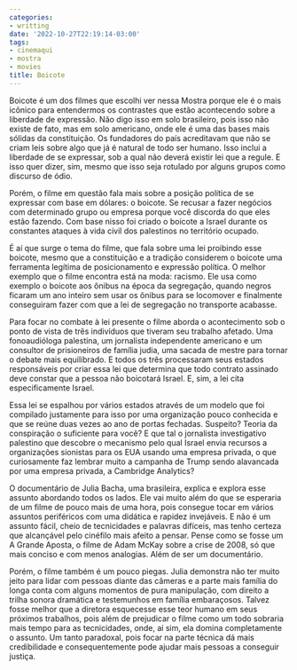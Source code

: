```yaml
---
categories:
- writting
date: '2022-10-27T22:19:14-03:00'
tags:
- cinemaqui
- mostra
- movies
title: Boicote
---
```


Boicote é um dos filmes que escolhi ver nessa Mostra porque ele é o mais icônico para entendermos os contrastes que estão acontecendo sobre a liberdade de expressão. Não digo isso em solo brasileiro, pois isso não existe de fato, mas em solo americano, onde ele é uma das bases mais sólidas da constituição. Os fundadores do país acreditavam que não se criam leis sobre algo que já é natural de todo ser humano. Isso inclui a liberdade de se expressar, sob a qual não deverá existir lei que a regule. E isso quer dizer, sim, mesmo que isso seja rotulado por alguns grupos como discurso de ódio.

Porém, o filme em questão fala mais sobre a posição política de se expressar com base em dólares: o boicote. Se recusar a fazer negócios com determinado grupo ou empresa porque você discorda do que eles estão fazendo. Com base nisso foi criado o boicote a Israel durante os constantes ataques à vida civil dos palestinos no território ocupado.

É aí que surge o tema do filme, que fala sobre uma lei proibindo esse boicote, mesmo que a constituição e a tradição considerem o boicote uma ferramenta legítima de posicionamento e expressão política. O melhor exemplo que o filme encontra está na moda: racismo. Ele usa como exemplo o boicote aos ônibus na época da segregação, quando negros ficaram um ano inteiro sem usar os ônibus para se locomover e finalmente conseguiram fazer com que a lei de segregação no transporte acabasse.

Para focar no combate à lei presente o filme aborda o acontecimento sob o ponto de vista de três indivíduos que tiveram seu trabalho afetado. Uma fonoaudióloga palestina, um jornalista independente americano e um consultor de prisioneiros de família judia, uma sacada de mestre para tornar o debate mais equilibrado. E todos os três processaram seus estados responsáveis por criar essa lei que determina que todo contrato assinado deve constar que a pessoa não boicotará Israel. E, sim, a lei cita especificamente Israel.

Essa lei se espalhou por vários estados através de um modelo que foi compilado justamente para isso por uma organização pouco conhecida e que se reúne duas vezes ao ano de portas fechadas. Suspeito? Teoria da conspiração o suficiente para você? E que tal o jornalista investigativo palestino que descobre o mecanismo pelo qual Israel envia recursos a organizações sionistas para os EUA usando uma empresa privada, o que curiosamente faz lembrar muito a campanha de Trump sendo alavancada por uma empresa privada, a Cambridge Analytics?

O documentário de Julia Bacha, uma brasileira, explica e explora esse assunto abordando todos os lados. Ele vai muito além do que se esperaria de um filme de pouco mais de uma hora, pois consegue tocar em vários assuntos periféricos com uma didática e rapidez invejáveis. E não é um assunto fácil, cheio de tecnicidades e palavras difíceis, mas tenho certeza que alcançável pelo cinéfilo mais afeito a pensar. Pense como se fosse um A Grande Aposta, o filme de Adam McKay sobre a crise de 2008, só que mais conciso e com menos analogias. Além de ser um documentário.

Porém, o filme também é um pouco piegas. Julia demonstra não ter muito jeito para lidar com pessoas diante das câmeras e a parte mais família do longa conta com alguns momentos de pura manipulação, com direito a trilha sonora dramática e testemunhos em família embaraçosos. Talvez fosse melhor que a diretora esquecesse esse teor humano em seus próximos trabalhos, pois além de prejudicar o filme como um todo sobraria mais tempo para as tecnicidades, onde, aí sim, ela domina completamente o assunto. Um tanto paradoxal, pois focar na parte técnica dá mais credibilidade e consequentemente pode ajudar mais pessoas a conseguir justiça.